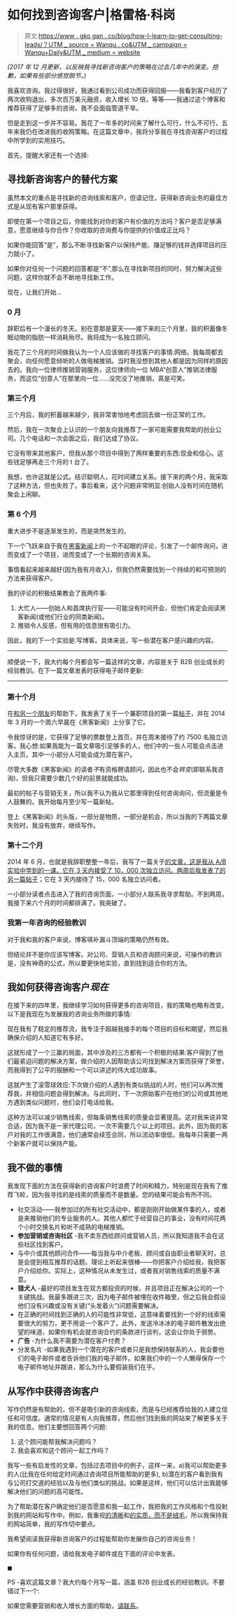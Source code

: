 # 如何找到咨询客户|格雷格·科岗

> 原文:[https://www . gko gan . co/blog/how-I-learn-to-get-consulting-leads/？UTM _ source = Wanqu . co&UTM _ campaign = Wanqu+Daily&UTM _ medium = website](https://www.gkogan.co/blog/how-i-learned-to-get-consulting-leads/?utm_source=wanqu.co&utm_campaign=Wanqu+Daily&utm_medium=website)

*(2017 年 12 月更新，以反映我寻找新咨询客户的策略在过去几年中的演变。抱歉，如果有些部分感觉脱节。)*

我喜欢咨询。我过得很好，我通过看到公司成功而获得回报——我看到客户经历了两次收购退出，多次百万美元融资，收入增长 10 倍，等等——我通过这个博客和推荐获得了足够多的咨询，我不会面临管道干旱。

但是走到这一步并不容易。我花了一年多的时间来了解什么可行，什么不可行，五年来我仍在改进我的收购策略。在这篇文章中，我将分享我在寻找咨询客户的过程中所学到的实用技巧。

首先，提醒大家还有一个选择:

## 寻找新咨询客户的替代方案

虽然本文的重点是寻找新的咨询线索和客户，但请记住，获得新咨询业务的最佳方式是从现有客户那里获得。

即使在第一个项目之后，你能找到对你的客户有价值的方法吗？客户是否足够满意，愿意继续与你合作？你收取的咨询费与你提供的价值成正比吗？

如果你能回答“是”，那么不断寻找新客户以保持产能、赚足够的钱并选择项目的压力就小了。

如果你对任何一个问题的回答都是“不”,那么在寻找新项目的同时，努力解决这些问题，这样你就不会不断地寻找新工作。

现在，让我们开始…

### 0 月

辞职后有一个漫长的冬天。别在意那是夏天——接下来的三个月里，我的积蓄像冬眠动物的脂肪一样消耗殆尽。我将成为一名独立顾问。

我花了三个月的时间做我认为一个人应该做的寻找客户的事情:网络。我每周都去聚会，向任何愿意倾听的人做电梯推销。当时我没想到其他人都是因为同样的原因去的。我向一位律师推销营销服务，这位律师向一位 MBA“创意人”推销法律服务，而这位“创意人”在那里向一位……没完没了地推销，真是可笑。

### 第三个月

三个月后，我的积蓄越来越少，我非常害怕地考虑回去做一份正常的工作。

然后，我在一次聚会上认识的一个朋友向我推荐了一家可能需要我帮助的创业公司。几个电话和一次会面之后，我们达成了协议。

它没有带来其他客户，但我从那个项目中得到了两样重要的东西:现金和信心。这些钱足够再走三个月的 t 台了。

我想，也许这就是公式。结识聪明人，花时间建立关系。接下来的两个月，我采取了这种方法，但也失败了。事后看来，这个问题非常明显:创始人没有时间在随机聚会上闲聊。

### 第 6 个月

重大进步不是逐渐发生的，而是突然发生的。

下一个飞跃来自于我在[黑客新闻](http://news.ycombinator.com)上的一个不起眼的评论，引发了一个邮件询问，进而变成了一个项目，进而变成了一个长期的咨询关系。

事情看起来越来越好(因为我有月收入)，但我仍然需要找到一个持续的和可预测的方法来获得客户。

我的评论的积极结果教会了我两件事:

1.  大忙人——创始人和首席执行官——可能没有时间开会，但他们肯定会阅读黑客新闻(或他们行业的同类新闻)。
2.  推销令人反感，但有用的信息很有吸引力。

因此，我的下一个实验是:写博客。具体来说，写一些潜在客户感兴趣的内容。

* * *

顺便说一下，我大约每个月都会写一篇这样的文章，内容是关于 B2B 创业成长的经验教训。在下一篇文章发表时获得电子邮件更新:

* * *

### 第十个月

在[和另一个朋友](http://www.rwinslow.com/)的帮助下，我发表了关于一个兼职项目的第一篇[帖子](/blog/creating-new-business-model-cartoonists/)，并在 2014 年 3 月的一个周六早晨在《黑客新闻》上分享了它。

令我惊讶的是，它获得了足够的票数登上首页，并在周末接待了约 7500 名独立访客。我心想:如果我能为一篇文章吸引足够多的人，他们中的一些人可能会点击进入主页，其中一小部分人可能会成为潜在客户。

尽管大多数《黑客新闻》的读者*不*有资格聘请顾问，因此也不会*转变*(即联系我咨询)，但我只需要少数几个好的前景就能成功。

最初的帖子与营销无关，所以我不认为我从它那里得到任何咨询询问，但流量是令人鼓舞的。我开始每月至少写一篇新帖。

登上《黑客新闻》的头版，一部分是物质，一部分是机会，所以当我的下两篇文章失败时，我没有放弃，继续写作。

### 第十二个月

2014 年 6 月，也就是我辞职整整一年后，我写了一篇关于[的文章，这是我从 A/B 实验中学到的一课。它在 3 天内接受了 10，000 次独立访问。两周后我发表了](/blog/stop-asking-me-to-sign-up/)[的另一篇帖子](/blog/ugly-ad-saved-business/)；它在 3 天内接待了 15，000 名独立访问者。

一小部分读者点击进入了我的咨询页面，一小部分人联系我寻求帮助。不到两周，我接下来六个月的时间都排满了。我突破了。

### 我第一年咨询的经验教训

对于我和我的客户来说，博客填补漏斗顶端的策略仍然有效。

但结论并不是你应该写博客。对公司、营销人员和咨询顾问来说，可操作的教训是，没有神奇的公式，所以要更快地实验，直到找到适合你的方法。

## 我如何获得咨询客户*现在*

在接下来的四年里，我继续学习如何获得更多的咨询项目，我的策略也略有改变。以下是我现在为发展我的咨询业务所做的事情:

现在我有了稳定的推荐流，我专注于超越我接手的每个项目的目标和期望，然后我确保介绍的人知道它有多好。

这就形成了一个三赢的局面，其中涉及的三方都有一个积极的结果:客户得到了他们最紧迫问题的解决方案，做介绍的人因帮助该公司找到解决方案而获得了荣誉，而我得到了公平的报酬和一个可以讲述的伟大成功故事。

这就产生了滚雪球效应:下次做介绍的人遇到有类似挑战的人时，他们可以再次推荐我，并相信问题会得到解决。与此同时，下一次原始客户在他们的公司或其他地方遇到类似问题时，他们会打电话给我。

这种方法可以减少销售线索，但每条销售线索的质量会显著提高。这对我来说非常合适，因为我不是一家代理公司，一次不需要几个以上的项目。此外，因为我的客户对我的工作很满意，他们通常会续签合同，所以流动率很低，我每年只需要一两个新客户就可以保持产能。

## 我不做的事情

我发现下面的方法在获得新的咨询客户时浪费了时间和精力，特别是现在我有了推荐飞轮，因为我寻找的是线索的质量而不是数量。您的结果可能会有所不同。

*   社交活动——我参加过的所有社交活动中，都是刚刚开始做某件事的人，或者是来推销他们的专业服务的人。其他人都忙于经营自己的事业，没有时间花两个小时交换名片和听不成熟的电梯推销。
*   **参加营销或咨询社区** -我不卖东西给顾问或营销人员，所以我知道我不会在这些社区找到客户。
*   与中介或其他顾问合作——每当我与中介老板、顾问或自由职业者聊天时，总是会提到相互推荐的话题。理论上听起来很棒——你把客户介绍给我，我把客户介绍给你。实际上，这种情况从未发生过，或者我对销售线索的质量不满意。
*   **猎犬人** -最好的项目发生在双方都投资的时候，并且项目正在解决公司的一个关键挑战。我最多跟进三次，因为电子邮件被埋在收件箱里，但之后我会假设他们没有兴趣或没有关键(“头发着火”)问题需要解决。
*   在正确的时间找到正确的人的可能性非常低，这意味着要找到一个好的线索需要很大的努力，更不用说一个客户了。此外，发送冷冰冰的电子邮件散发出绝望的味道，如果你有机会就咨询合约的条款进行谈判，这会让你处于弱势。
*   **广告** -为什么我不需要为潜在客户付费？
*   分发名片 -如果我遇到一个潜在的客户或者只是我想保持联系的人，我会要他们的电子邮件或者告诉他们我的电子邮件。如果我们中的一个人懒得保存一个电子邮件地址并跟进，那么为什么要假装我们在乎。

## 从写作中获得咨询客户

写作仍然是有帮助的，但不是吸引新的咨询线索，而是与已经推荐给我的人建立信任和可信度。通常的情况是有人向我推荐，然后他们找到我的网站来了解更多关于我的信息。他们主要想回答两个问题:

1.  这个顾问能帮我解决问题吗？
2.  我会喜欢和这个顾问一起工作吗？

我写一些有启发性的文章，包括过去项目中的例子，这样一来，a)我可以帮助更多的人(比我在任何给定时间通过咨询项目所能帮助的更多), b)潜在的客户看到我有与公司打交道的经验以及与他们类似的挑战。如果是这样，他们可以估计出我能够解决他们的问题的高可能性。

为了帮助潜在客户确定他们是否愿意和我一起工作，我把我的工作风格和个性投射到我的网站和写作中。例如，我重视[的清晰](/blog/clarity/)和[的实质，而不是绒毛](/blog/dont-design-emails/)，所以我保持我的网站简单，我的写作切中要点。

我希望阅读我获得新咨询客户的过程能帮助你发展你自己的咨询业务！

如果你有任何问题，请给我发电子邮件或在下面的评论中发表。

◼

PS -喜欢这篇文章？我大约每个月写一篇，涵盖 B2B 创业成长的经验教训。不要错过下一个:

如果您需要营销和收入增长方面的帮助，[请联系](/contact/)。